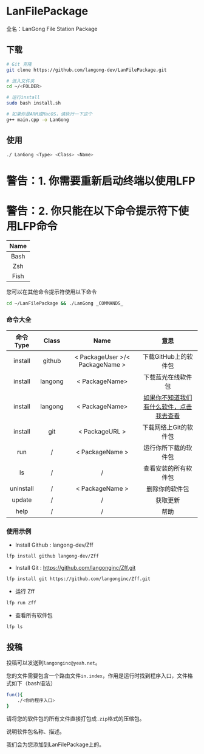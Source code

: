 # LanFilePackage

全名：LanGong File Station Package

## 下载

```bash
# Git 克隆
git clone https://github.com/langong-dev/LanFilePackage.git

# 进入文件夹
cd ~/<FOLDER>

# 运行install
sudo bash install.sh

# 如果你是ARM或MacOS，请执行一下这个
g++ main.cpp -o LanGong
```

## 使用

```bash
./ LanGong <Type> <Class> <Name>
```

# 警告：1. 你需要重新启动终端以使用LFP

# 警告：2. 你只能在以下命令提示符下使用LFP命令

| Name |
|:----:|
| Bash |
| Zsh |
| Fish |

您可以在其他命令提示符使用以下命令

```bash
cd ~/LanFilePackage && ./LanGong _COMMANDS_
```

### 命令大全

| 命令Type | Class | Name | 意思 |
|:---:|:---:|:---:|:---:|
| install | github | < PackageUser >/< PackageName > | 下载GitHub上的软件包 |
| install | langong | < PackageName> | 下载蓝光在线软件包 |
| install | langong | < PackageName> | [如果你不知道我们有什么软件，点击我去查看](https://langong-dev.github.io/Package/) |
| install | git | < PackageURL > | 下载网络上Git的软件包 |
| run | / | < PackageName > | 运行你所下载的软件包 |
| ls | / | / | 查看安装的所有软件包 |
| uninstall | / | < PackageName > | 删除你的软件包 |
| update | / | / | 获取更新 |
| help | / | / | 帮助 |

### 使用示例

- Install Github : langong-dev/Zff

``` bash
lfp install github langong-dev/Zff
```

- Install Git : https://github.com/langonginc/Zff.git

```bash
lfp install git https://github.com/langonginc/Zff.git
```

- 运行 Zff

```bash
lfp run Zff
```

- 查看所有软件包

```bash
lfp ls
```

## 投稿

投稿可以发送到```langonginc@yeah.net```。

您的文件需要包含一个路由文件```in.index```，作用是运行时找到程序入口，文件格式如下（bash语法）

```bash
fun(){
    ./<你的程序入口>
}
```

请将您的软件包的所有文件直接打包成```.zip```格式的压缩包。

说明软件包名称、描述。

我们会为您添加到LanFilePackage上的。
